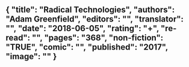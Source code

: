 {
 "title": "Radical Technologies",
 "authors": "Adam Greenfield",
 "editors": "",
 "translator": "",
 "date": "2018-06-05",
 "rating": "+",
 "re-read": "",
 "pages": "368",
 "non-fiction": "TRUE",
 "comic": "",
 "published": "2017",
 "image": ""
}
---

